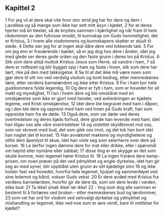 ## Kapittel 2

1 For jeg vil at dere skal vite hvor stor strid jeg har for dere og dem i Laodikea og så mange som ikke har sett mitt åsyn i kjødet,
2 for at deres hjerter må bli trøstet, så de knyttes sammen i kjærlighet og når fram til hele rikdommen av den fullvisse innsikt, til kunnskap om Guds hemmelighet, det er Kristus,
3 i hvem alle visdommens og kunnskapens skatter er skjult til stede.
4 Dette sier jeg for at ingen skal dåre dere ved lokkende tale.
5 For om jeg enn er fraværende i kjødet, så er jeg dog hos dere i ånden, idet jeg med glede ser deres gode orden og den faste grunn i deres tro på Kristus.
6 Slik som dere altså mottok Kristus Jesus som Herre, så vandre i ham,
7 så dere er rotfestet og blir bygget opp i ham og faste i troen, slik som dere har lært, rike på den med takksigelse.
8 Se til at det ikke må være noen som gjør dere til sitt rov ved verdslig visdom og tomt bedrag, etter menneskenes lære, etter verdens barnelærdom og ikke etter Kristus.
9 For i ham bor hele guddommens fylde legemlig,
10 Og dere er fylt i ham, som er hovedet for all makt og myndighet,
11 han i hvem dere og ble omskåret med en omskjærelse som ikke er gjort med hender, ved avkledningen av kjødets legeme, ved Kristi omskjærelse,
12 idet dere ble begravet med ham i dåpen, og i den ble dere og oppreist med ham ved troen på Guds kraft, han som oppreiste ham fra de døde.
13 Også dere, som var døde ved deres overtredelser og deres kjøds forhud, dere gjorde han levende med ham, idet han tilgav oss alle våre overtredelser
14 og utslettet skyldbrevet mot oss, som var skrevet med bud, det som gikk oss imot, og det tok han bort idet han naglet det til korset.
15 Han avvæbnet maktene og myndighetene og stilte dem åpenlyst til skue, idet han viste seg som seierherre over dem på korset.
16 La derfor ingen dømme dere for mat eller drikke, eller i spørsmål om høytid eller nymåne eller sabbat;
17 disse ting er en skygge av det som skulle komme, men legemet hører Kristus til.
18 La ingen frarøve dere kamp-prisen, om noen prøver på det ved ydmykhet og engle-dyrkelse, idet han gir seg av med syner, blir oppblåst uten grunn av sitt kjødelige sinn
19 og ikke holder fast ved hovedet, hvorfra hele legemet, hjulpet og sammenføyet ved sine ledemot og bånd, vokser Guds vekst.
20 Er dere avdød med Kristus fra verdens barnelærdom, hvorfor gir de dere da, som om dere levde i verden, slike bud:
21 Ta ikke! smak ikke! rør ikke!
22 - ting som dog alle sammen er bestemt til å fortæres ved bruken - etter menneskenes bud og lærdommer,
23 som vel har ord for visdom ved selvvalgt dyrkelse og ydmykhet og mishandling av legemet, ikke ved noe som er ære verdt, bare til mettelse for kjødet?
